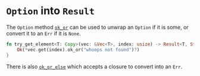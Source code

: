 # `Option` into `Result`

The `Option` method
[`ok_or`](https://doc.rust-lang.org/std/option/enum.Option.html#method.ok_or)
can be used to unwrap an `Option` if it is some, or convert it to an `Err` if it
is `None`.

```rust
fn try_get_element<T: Copy>(vec: &Vec<T>, index: usize) -> Result<T, String> {
    Ok(*vec.get(index).ok_or("whoops not found")?)
}
```

There is also
[`ok_or_else`](https://doc.rust-lang.org/std/option/enum.Option.html#method.ok_or_else)
which accepts a closure to convert into an `Err`.
